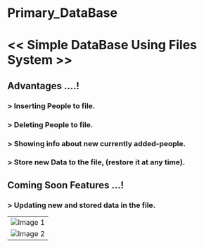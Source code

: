 #            Primary_DataBase
# << Simple DataBase Using Files System >>

## Advantages ....!
### > Inserting People to file.
### > Deleting People to file.
### > Showing info about new currently added-people.
### > Store new Data to the file, (restore it at any time).



## Coming Soon Features ...!
### > Updating new and stored data in the file.
    

<table>
  <tr>
    <td><img src="https://cdn.hackr.io/uploads/topics_svg/c.svg" alt="Image 1"></td> <tr> </tr>
    <td><img src="https://brandslogos.com/wp-content/uploads/thumbs/c-logo-black-and-white.png" alt="Image 2"></td>
  </tr>
</table>
